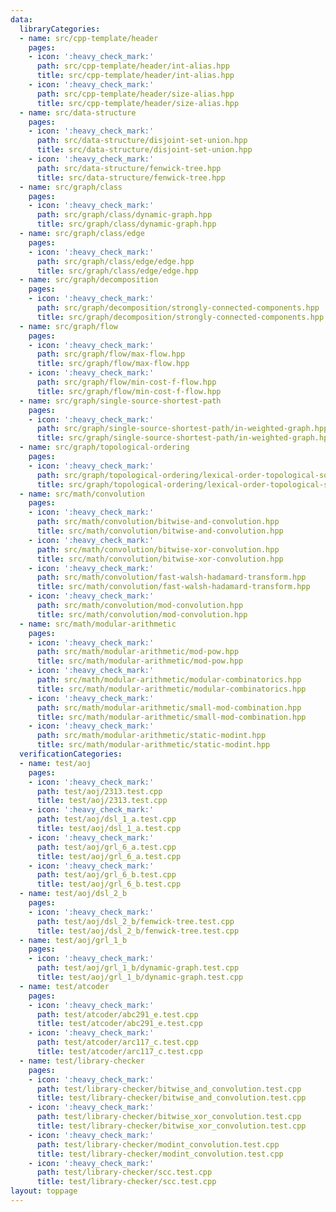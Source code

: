 ```yaml
---
data:
  libraryCategories:
  - name: src/cpp-template/header
    pages:
    - icon: ':heavy_check_mark:'
      path: src/cpp-template/header/int-alias.hpp
      title: src/cpp-template/header/int-alias.hpp
    - icon: ':heavy_check_mark:'
      path: src/cpp-template/header/size-alias.hpp
      title: src/cpp-template/header/size-alias.hpp
  - name: src/data-structure
    pages:
    - icon: ':heavy_check_mark:'
      path: src/data-structure/disjoint-set-union.hpp
      title: src/data-structure/disjoint-set-union.hpp
    - icon: ':heavy_check_mark:'
      path: src/data-structure/fenwick-tree.hpp
      title: src/data-structure/fenwick-tree.hpp
  - name: src/graph/class
    pages:
    - icon: ':heavy_check_mark:'
      path: src/graph/class/dynamic-graph.hpp
      title: src/graph/class/dynamic-graph.hpp
  - name: src/graph/class/edge
    pages:
    - icon: ':heavy_check_mark:'
      path: src/graph/class/edge/edge.hpp
      title: src/graph/class/edge/edge.hpp
  - name: src/graph/decomposition
    pages:
    - icon: ':heavy_check_mark:'
      path: src/graph/decomposition/strongly-connected-components.hpp
      title: src/graph/decomposition/strongly-connected-components.hpp
  - name: src/graph/flow
    pages:
    - icon: ':heavy_check_mark:'
      path: src/graph/flow/max-flow.hpp
      title: src/graph/flow/max-flow.hpp
    - icon: ':heavy_check_mark:'
      path: src/graph/flow/min-cost-f-flow.hpp
      title: src/graph/flow/min-cost-f-flow.hpp
  - name: src/graph/single-source-shortest-path
    pages:
    - icon: ':heavy_check_mark:'
      path: src/graph/single-source-shortest-path/in-weighted-graph.hpp
      title: src/graph/single-source-shortest-path/in-weighted-graph.hpp
  - name: src/graph/topological-ordering
    pages:
    - icon: ':heavy_check_mark:'
      path: src/graph/topological-ordering/lexical-order-topological-sort.hpp
      title: src/graph/topological-ordering/lexical-order-topological-sort.hpp
  - name: src/math/convolution
    pages:
    - icon: ':heavy_check_mark:'
      path: src/math/convolution/bitwise-and-convolution.hpp
      title: src/math/convolution/bitwise-and-convolution.hpp
    - icon: ':heavy_check_mark:'
      path: src/math/convolution/bitwise-xor-convolution.hpp
      title: src/math/convolution/bitwise-xor-convolution.hpp
    - icon: ':heavy_check_mark:'
      path: src/math/convolution/fast-walsh-hadamard-transform.hpp
      title: src/math/convolution/fast-walsh-hadamard-transform.hpp
    - icon: ':heavy_check_mark:'
      path: src/math/convolution/mod-convolution.hpp
      title: src/math/convolution/mod-convolution.hpp
  - name: src/math/modular-arithmetic
    pages:
    - icon: ':heavy_check_mark:'
      path: src/math/modular-arithmetic/mod-pow.hpp
      title: src/math/modular-arithmetic/mod-pow.hpp
    - icon: ':heavy_check_mark:'
      path: src/math/modular-arithmetic/modular-combinatorics.hpp
      title: src/math/modular-arithmetic/modular-combinatorics.hpp
    - icon: ':heavy_check_mark:'
      path: src/math/modular-arithmetic/small-mod-combination.hpp
      title: src/math/modular-arithmetic/small-mod-combination.hpp
    - icon: ':heavy_check_mark:'
      path: src/math/modular-arithmetic/static-modint.hpp
      title: src/math/modular-arithmetic/static-modint.hpp
  verificationCategories:
  - name: test/aoj
    pages:
    - icon: ':heavy_check_mark:'
      path: test/aoj/2313.test.cpp
      title: test/aoj/2313.test.cpp
    - icon: ':heavy_check_mark:'
      path: test/aoj/dsl_1_a.test.cpp
      title: test/aoj/dsl_1_a.test.cpp
    - icon: ':heavy_check_mark:'
      path: test/aoj/grl_6_a.test.cpp
      title: test/aoj/grl_6_a.test.cpp
    - icon: ':heavy_check_mark:'
      path: test/aoj/grl_6_b.test.cpp
      title: test/aoj/grl_6_b.test.cpp
  - name: test/aoj/dsl_2_b
    pages:
    - icon: ':heavy_check_mark:'
      path: test/aoj/dsl_2_b/fenwick-tree.test.cpp
      title: test/aoj/dsl_2_b/fenwick-tree.test.cpp
  - name: test/aoj/grl_1_b
    pages:
    - icon: ':heavy_check_mark:'
      path: test/aoj/grl_1_b/dynamic-graph.test.cpp
      title: test/aoj/grl_1_b/dynamic-graph.test.cpp
  - name: test/atcoder
    pages:
    - icon: ':heavy_check_mark:'
      path: test/atcoder/abc291_e.test.cpp
      title: test/atcoder/abc291_e.test.cpp
    - icon: ':heavy_check_mark:'
      path: test/atcoder/arc117_c.test.cpp
      title: test/atcoder/arc117_c.test.cpp
  - name: test/library-checker
    pages:
    - icon: ':heavy_check_mark:'
      path: test/library-checker/bitwise_and_convolution.test.cpp
      title: test/library-checker/bitwise_and_convolution.test.cpp
    - icon: ':heavy_check_mark:'
      path: test/library-checker/bitwise_xor_convolution.test.cpp
      title: test/library-checker/bitwise_xor_convolution.test.cpp
    - icon: ':heavy_check_mark:'
      path: test/library-checker/modint_convolution.test.cpp
      title: test/library-checker/modint_convolution.test.cpp
    - icon: ':heavy_check_mark:'
      path: test/library-checker/scc.test.cpp
      title: test/library-checker/scc.test.cpp
layout: toppage
---
```


